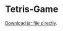 # Tetris-Game

[Download jar file directly](https://github.com/mohamadnoor991/Tetris-Game/blob/main/out/artifacts/TetrisGame_jar/TetrisGame.jar).
